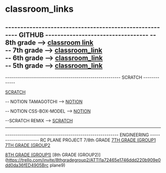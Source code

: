 # classroom_links
------------------------------------------------------- GITHUB ----------------------------------
-- 8th grade -->
[classroom link](https://classroom.github.com/a/6Ljo7PAC)<br>
-- 7th grade -->
[classroom_link](https://classroom.github.com/a/y7MQq5Gd)<br>
-- 6th grade -->
[classroom_link](https://classroom.github.com/a/Nrj_c6sC)<br>
-- 5th grade -->
[classroom_link](https://classroom.github.com/a/RyO8zQZI)<br>
-------------------------------------------------------------------------------
---------------------------------------------------------- SCRATCH -------------

[SCRATCH](https://scratch.mit.edu/projects/757708318https://scratch.mit.edu/projects/757708318https://scratch.mit.edu/projects/757708318)

-- NOTION TAMAGOTCHI -->
[NOTION](https://www.notion.so/SCRATCH-TAMAGOTCHI-5a0ee8af2a254f6a90ac1a04dc94b999)

-- NOTION CSS-BOX-MODEL --> 
[NOTION](https://windy-aquarius-6ef.notion.site/THE-CSS-BOX-MODEL-UNITS-d047a64961d94ccfa30966bdf93b514e)

--SCRATCH REMIX --> 
[SCRATCH](https://scratch.mit.edu/projects/785753822/)

-----------------------------------------------------------------------------------------
--------------------------------------------------------- ENGINEERING ----------------------
RC PLANE PROJECT 7/8th GRADE
[7TH GRADE (GROUP1](https://trello.com/invite/7thgradegroup1/ATTI8f54a7bf23f9520200f88434edb2fb81D171142F)
[7TH GRADE (GROUP2](https://trello.com/invite/7thgradegroup2/ATTIae66111ae0a721432fbb1e5540461443E6E492DF)

[8TH GRADE (GROUP1)](https://trello.com/invite/8thgradegroup11/ATTI9e4bfae83872c3fb66176e788ef17d70452EBB47)
[8th GRADE (GROUP2)](https://trello.com/invite/8thgradegroup2/ATTI1a72465e1746ddd220b909e0dd0da36fED4905Brc plane9)
